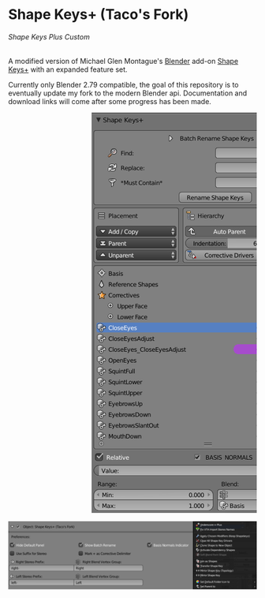 Shape Keys+ (Taco's Fork)
===========
###### Shape Keys Plus Custom

A modified version of Michael Glen Montague's [Blender](https://www.blender.org/) add-on [Shape Keys+](https://github.com/MichaelGlenMontague/shape_keys_plus) with an expanded feature set.

Currently only Blender 2.79 compatible, the goal of this repository is to eventually update my fork to the modern Blender api. Documentation and download links will come after some progress has been made.

<pre>                    <img src="./screenshot1.png" alt="Screenshot 1"></pre>
<img src="./screenshot2.png" alt="Screenshot 2">
